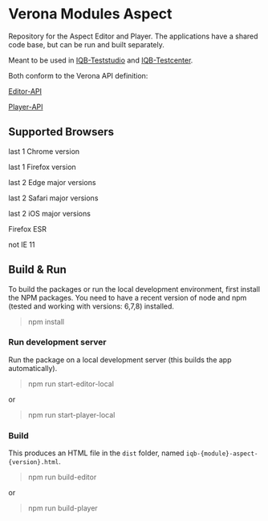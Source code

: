 # Verona Modules Aspect

Repository for the Aspect Editor and Player. The applications have a shared code base, but can be run and built separately.

Meant to be used in [IQB-Teststudio](https://github.com/iqb-berlin/teststudio-lite-setup) and [IQB-Testcenter](https://github.com/iqb-berlin/testcenter-setup).

Both conform to the Verona API definition:

[Editor-API](https://verona-interfaces.github.io/editor/)

[Player-API](https://verona-interfaces.github.io/player/)

## Supported Browsers
last 1 Chrome version

last 1 Firefox version

last 2 Edge major versions

last 2 Safari major versions

last 2 iOS major versions

Firefox ESR

not IE 11


## Build & Run

To build the packages or run the local development environment, first install the NPM packages. You need to have a recent version of node and npm (tested and working with versions: 6,7,8) installed.
> npm install

### Run development server
Run the package on a local development server (this builds the app automatically).

>npm run start-editor-local

or

>npm run start-player-local

### Build
This produces an HTML file in the `dist` folder, named `iqb-{module}-aspect-{version}.html`.

>npm run build-editor

or

>npm run build-player
